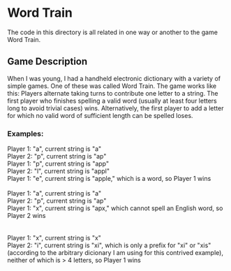 # Word Train

The code in this directory is all related in one way or another to the game Word Train.

## Game Description

When I was young, I had a handheld electronic dictionary with a variety of simple games. One of these was called Word Train. The game works like this: Players alternate taking turns to contribute one letter to a string. The first player who finishes spelling a valid word (usually at least four letters long to avoid trivial cases) wins. Alternatively, the first player to add a letter for which no valid word of sufficient length can be spelled loses.

### Examples:

Player 1: "a", current string is "a"\
Player 2: "p", current string is "ap"\
Player 1: "p", current string is "app"\
Player 2: "l", current string is "appl"\
Player 1: "e", current string is "apple," which is a word, so Player 1 wins
\
\
Player 1: "a", current string is "a"\
Player 2: "p", current string is "ap"\
Player 1: "x", current string is "apx," which cannot spell an English word, so Player 2 wins\
\
\
Player 1: "x", current string is "x"\
Player 2: "i", current string is "xi", which is only a prefix for "xi" or "xis" (according to the arbitrary dicionary I am using for this contrived example), neither of which is > 4 letters, so Player 1 wins

